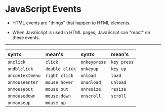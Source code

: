 # JavaScript Events
- HTML events are "things" that happen to HTML elements.

- When JavaScript is used in HTML pages, JavaScript can "react" on these events.

---
| syntx             | mean's           | syntx       |    mean's      |
| :--------            | :-------       | :--------- |:---------------- |
| `onclick`               | `click` |          `onkeypress`   |       `key press`       |
| `ondblclick`        | `double click`|                 `onkeyup`       |  `key up`|
| `oncontextmenu`      | `right click` |        `onload`     |       `load`          |
| `onmouseenter`       | `mouse hover` |     `onunload`  |       `unload`            |
| `onmouseout`          | `mouse out` |     `onresize`   |        `resize`       |
| `onmousedown`           | `mouse-down` |     `onscroll`   |          `scroll`         |
| `onmouseup`              | `mouse up` |        |                |


